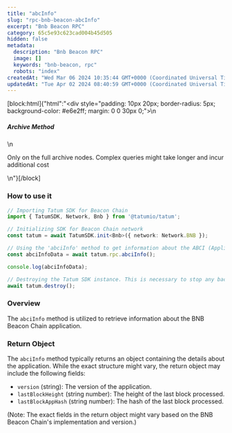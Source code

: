 ```yaml
---
title: "abcInfo"
slug: "rpc-bnb-beacon-abcInfo"
excerpt: "Bnb Beacon RPC"
category: 65c5e93c623cad004b45d505
hidden: false
metadata: 
  description: "Bnb Beacon RPC"
  image: []
  keywords: "bnb-beacon, rpc"
  robots: "index"
createdAt: "Wed Mar 06 2024 10:35:44 GMT+0000 (Coordinated Universal Time)"
updatedAt: "Tue Apr 02 2024 08:40:59 GMT+0000 (Coordinated Universal Time)"
---
```

[block:html]{"html":"<div style=\"padding: 10px 20px; border-radius: 5px; background-color: #e6e2ff; margin: 0 0 30px 0;\">\n  <h5>Archive Method</h5>\n  <p>Only on the full archive nodes. Complex queries might take longer and incur additional cost</p>\n</div>"}[/block]


### How to use it

```typescript
// Importing Tatum SDK for Beacon Chain
import { TatumSDK, Network, Bnb } from '@tatumio/tatum';

// Initializing SDK for Beacon Chain network
const tatum = await TatumSDK.init<Bnb>({ network: Network.BNB });

// Using the 'abciInfo' method to get information about the ABCI (Application Blockchain Interface) application
const abciInfoData = await tatum.rpc.abciInfo();

console.log(abciInfoData);

// Destroying the Tatum SDK instance. This is necessary to stop any background jobs that the SDK may have started.
await tatum.destroy();
```

### Overview

The `abciInfo` method is utilized to retrieve information about the BNB Beacon Chain application.

### Return Object

The `abciInfo` method typically returns an object containing the details about the application. While the exact structure might vary, the return object may include the following fields:

- `version` (string): The version of the application.
- `lastBlockHeight` (string number): The height of the last block processed.
- `lastBlockAppHash` (string number): The hash of the last block processed.

(Note: The exact fields in the return object might vary based on the BNB Beacon Chain's implementation and version.)